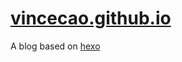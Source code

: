 # [vincecao.github.io](http://vincecao.github.io "vince top")

A blog based on [hexo](https://hexo.io)

